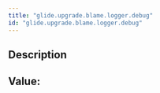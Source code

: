 ```yaml
---
title: "glide.upgrade.blame.logger.debug"
id: "glide.upgrade.blame.logger.debug"
---
```

## Description



## Value: 
```

```